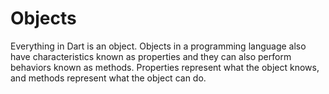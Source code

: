 # Objects 
Everything in Dart is an object. Objects in a programming language also have characteristics known as properties and they can also perform behaviors known as methods. Properties represent what the object knows, and methods represent what the object can do.